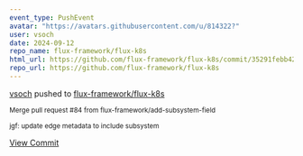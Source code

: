 ```yaml
---
event_type: PushEvent
avatar: "https://avatars.githubusercontent.com/u/814322?"
user: vsoch
date: 2024-09-12
repo_name: flux-framework/flux-k8s
html_url: https://github.com/flux-framework/flux-k8s/commit/35291febb4221f25dd1e184acde83d0e2671d387
repo_url: https://github.com/flux-framework/flux-k8s
---
```


<a href='https://github.com/vsoch' target='_blank'>vsoch</a> pushed to <a href='https://github.com/flux-framework/flux-k8s' target='_blank'>flux-framework/flux-k8s</a>

<small>Merge pull request #84 from flux-framework/add-subsystem-field

jgf: update edge metadata to include subsystem</small>

<a href='https://github.com/flux-framework/flux-k8s/commit/35291febb4221f25dd1e184acde83d0e2671d387' target='_blank'>View Commit</a>